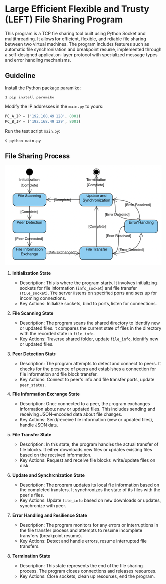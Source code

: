 # Large Efficient Flexible and Trusty (LEFT) File Sharing Program
This program is a TCP file sharing tool built using Python Socket and multithreading. It allows for efficient, flexible, and reliable file sharing between two virtual machines. The program includes features such as automatic file synchronization and breakpoint resume, implemented through a self-designed application-layer protocol with specialized message types and error handling mechanisms.

## Guideline

Install the Python package paramiko:

```shell
$ pip install paramiko
```



Modify the IP addresses in the `main.py` to yours: 

```python
PC_A_IP = ('192.168.49.128', 8001)
PC_B_IP = ('192.168.49.129', 8001)
```

Run the test script `main.py`:

```shell
$ python main.py
```

## File Sharing Process

![diagram](diagram.png)

1. **Initialization State**
   - Description: This is where the program starts. It involves initializing sockets for file information (`info_socket`) and file transfer (`file_socket`). The server listens on specified ports and sets up for incoming connections.
   - Key Actions: Initialize sockets, bind to ports, listen for connections.

2. **File Scanning State**
   - Description: The program scans the shared directory to identify new or updated files. It compares the current state of files in the directory with the recorded state in `file_info`.
   - Key Actions: Traverse shared folder, update `file_info`, identify new or updated files.

3. **Peer Detection State**
   - Description: The program attempts to detect and connect to peers. It checks for the presence of peers and establishes a connection for file information and file block transfer.
   - Key Actions: Connect to peer's info and file transfer ports, update `peer_status`.

4. **File Information Exchange State**
   - Description: Once connected to a peer, the program exchanges information about new or updated files. This includes sending and receiving JSON-encoded data about file changes.
   - Key Actions: Send/receive file information (new or updated files), handle JSON data.

5. **File Transfer State**
   - Description: In this state, the program handles the actual transfer of file blocks. It either downloads new files or updates existing files based on the received information.
   - Key Actions: Request and receive file blocks, write/update files on disk.

6. **Update and Synchronization State**
   - Description: The program updates its local file information based on the completed transfers. It synchronizes the state of its files with the peer's files.
   - Key Actions: Update `file_info` based on new downloads or updates, synchronize with peer.

7. **Error Handling and Resilience State**
   - Description: The program monitors for any errors or interruptions in the file transfer process and attempts to resume incomplete transfers (breakpoint resume).
   - Key Actions: Detect and handle errors, resume interrupted file transfers.

8. **Termination State**
   - Description: This state represents the end of the file sharing process. The program closes connections and releases resources.
   - Key Actions: Close sockets, clean up resources, end the program.

